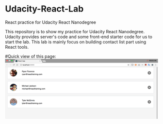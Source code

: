 # Udacity-React-Lab
React practice for Udacity React Nanodegree

This repository is to show my practice for Udacity React Nanodegree.
Udacity provides server's code and some front-end starter code for us to start the lab.
This lab is mainly focus on building contact list part using React tools.

#Quick view of this page:
![Screenshot](preview.png)
